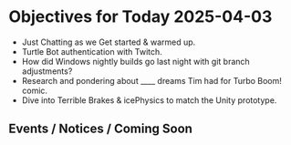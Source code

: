 # Objectives for Today 2025-04-03

- Just Chatting as we Get started & warmed up.
- Turtle Bot authentication with Twitch.
- How did Windows nightly builds go last night with git branch adjustments?
- Research and pondering about ____ dreams Tim had for Turbo Boom! comic.
- Dive into Terrible Brakes & icePhysics to match the Unity prototype.

## Events / Notices / Coming Soon
